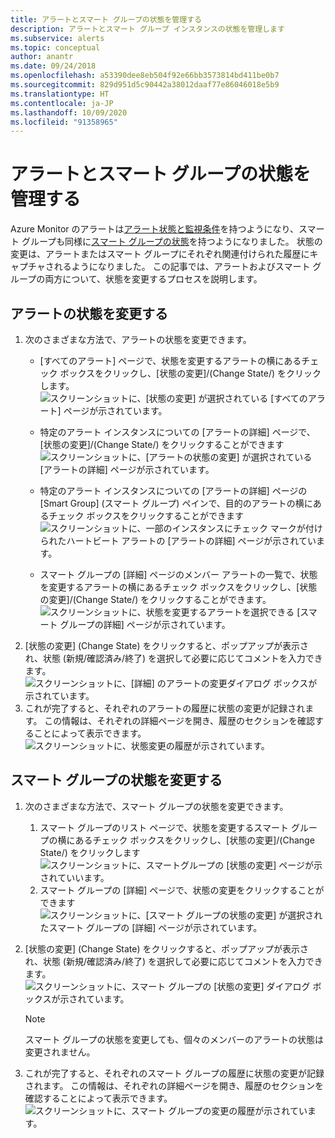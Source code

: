 ```yaml
---
title: アラートとスマート グループの状態を管理する
description: アラートとスマート グループ インスタンスの状態を管理します
ms.subservice: alerts
ms.topic: conceptual
author: anantr
ms.date: 09/24/2018
ms.openlocfilehash: a53390dee8eb504f92e66bb3573814bd411be0b7
ms.sourcegitcommit: 829d951d5c90442a38012daaf77e86046018e5b9
ms.translationtype: HT
ms.contentlocale: ja-JP
ms.lasthandoff: 10/09/2020
ms.locfileid: "91358965"
---
```

# <a name="manage-alert-and-smart-group-states"></a>アラートとスマート グループの状態を管理する

Azure Monitor のアラートは[アラート状態と監視条件](https://aka.ms/azure-alerts-overview)を持つようになり、スマート グループも同様に[スマート グループの状態](https://aka.ms/smart-groups)を持つようになりました。 状態の変更は、アラートまたはスマート グループにそれぞれ関連付けられた履歴にキャプチャされるようになりました。 この記事では、アラートおよびスマート グループの両方について、状態を変更するプロセスを説明します。

## <a name="change-the-state-of-an-alert"></a>アラートの状態を変更する

1. 次のさまざまな方法で、アラートの状態を変更できます。 
    * [すべてのアラート] ページで、状態を変更するアラートの横にあるチェック ボックスをクリックし、[状態の変更]/(Change State/)  をクリックします。   
    ![スクリーンショットに、[状態の変更] が選択されている [すべてのアラート] ページが示されています。](./media/alerts-managing-alert-states/state-all-alerts.jpg)
    * 特定のアラート インスタンスについての [アラートの詳細] ページで、[状態の変更]/(Change State/)  をクリックすることができます   
    ![スクリーンショットに、[アラートの状態の変更] が選択されている [アラートの詳細] ページが示されています。](./media/alerts-managing-alert-states/state-alert-details.jpg)
    * 特定のアラート インスタンスについての [アラートの詳細] ページの [Smart Group] (スマート グループ) ペインで、目的のアラートの横にあるチェック ボックスをクリックすることができます    
    ![スクリーンショットに、一部のインスタンスにチェック マークが付けられたハートビート アラートの [アラートの詳細] ページが示されています。](./media/alerts-managing-alert-states/state-alert-details-sg.jpg)

    * スマート グループの [詳細] ページのメンバー アラートの一覧で、状態を変更するアラートの横にあるチェック ボックスをクリックし、[状態の変更]/(Change State/) をクリックすることができます。   
    ![スクリーンショットに、状態を変更するアラートを選択できる [スマート グループの詳細] ページが示されています。](./media/alerts-managing-alert-states/state-sg-details-alerts.jpg)
1. [状態の変更] (Change State) をクリックすると、ポップアップが表示され、状態 (新規/確認済み/終了) を選択して必要に応じてコメントを入力できます。   
![スクリーンショットに、[詳細] のアラートの変更ダイアログ ボックスが示されています。](./media/alerts-managing-alert-states/state-alert-change.jpg)
1. これが完了すると、それぞれのアラートの履歴に状態の変更が記録されます。 この情報は、それぞれの詳細ページを開き、履歴のセクションを確認することによって表示できます。    
![スクリーンショットに、状態変更の履歴が示されています。](./media/alerts-managing-alert-states/state-alert-history.jpg)

## <a name="change-the-state-of-a-smart-group"></a>スマート グループの状態を変更する
1. 次のさまざまな方法で、スマート グループの状態を変更できます。
    1. スマート グループのリスト ページで、状態を変更するスマート グループの横にあるチェック ボックスをクリックし、[状態の変更]/(Change State/) をクリックします  
    ![スクリーンショットに、スマートグループの [状態の変更] ページが示されていいます。](./media/alerts-managing-alert-states/state-sg-list.jpg)
    1. スマート グループの [詳細] ページで、状態の変更をクリックすることができます        
    ![スクリーンショットに、[スマート グループの状態の変更] が選択されたスマート グループの [詳細] ページが示されています。](./media/alerts-managing-alert-states/state-sg-details.jpg)
1. [状態の変更] (Change State) をクリックすると、ポップアップが表示され、状態 (新規/確認済み/終了) を選択して必要に応じてコメントを入力できます。 
![スクリーンショットに、スマート グループの [状態の変更] ダイアログ ボックスが示されています。](./media/alerts-managing-alert-states/state-sg-change.jpg)
   > [!NOTE]
   >  スマート グループの状態を変更しても、個々のメンバーのアラートの状態は変更されません。

1. これが完了すると、それぞれのスマート グループの履歴に状態の変更が記録されます。 この情報は、それぞれの詳細ページを開き、履歴のセクションを確認することによって表示できます。     
![スクリーンショットに、スマート グループの変更の履歴が示されています。](./media/alerts-managing-alert-states/state-sg-history.jpg)

